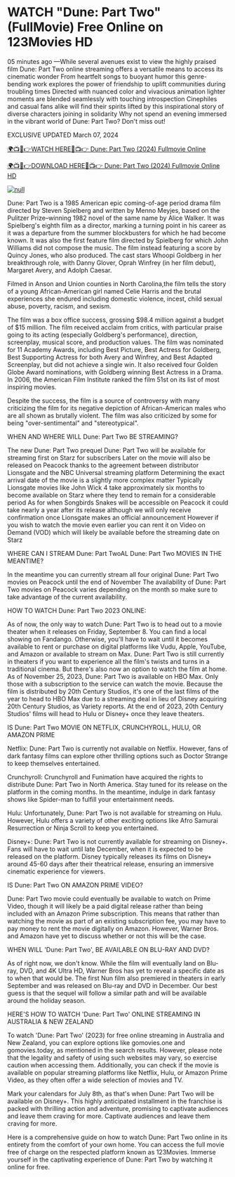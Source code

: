 <h1>WATCH "Dune: Part Two" (FullMovie) Free Online on 123Movies HD</h1>

05 minutes ago —While several avenues exist to view the highly praised film Dune: Part Two online streaming offers a versatile means to access its cinematic wonder From heartfelt songs to buoyant humor this genre-bending work explores the power of friendship to uplift communities during troubling times Directed with nuanced color and vivacious animation lighter moments are blended seamlessly with touching introspection Cinephiles and casual fans alike will find their spirits lifted by this inspirational story of diverse characters joining in solidarity Why not spend an evening immersed in the vibrant world of Dune: Part Two? Don't miss out!

EXCLUSIVE UPDATED March 07, 2024

[🌍📺📱👉WATCH HERE🔴📺👉 Dune: Part Two (2024) Fullmovie Online](https://stream.evmovies.com/en/movie/693134/dune-part-two)

[🌍📺📱👉DOWNLOAD HERE🔴📺👉 Dune: Part Two (2024) Fullmovie Online HD](https://stream.evmovies.com/en/movie/693134/dune-part-two)

<p dir="auto"><a href="https://stream.evmovies.com/en/movie/693134/dune-part-two" rel="nofollow"><img src="https://camo.githubusercontent.com/917e6ed5c302499242165dcc02bdbce85c075fd21b35918eb9c0b771855261b8/68747470733a2f2f7374617469632e7769787374617469632e636f6d2f6d656469612f6232343966395f61646163386637306662336634356238383639313639366337376465313866337e6d76322e676966" alt="null"></a></p>

Dune: Part Two is a 1985 American epic coming-of-age period drama film directed by Steven Spielberg and written by Menno Meyjes, based on the Pulitzer Prize–winning 1982 novel of the same name by Alice Walker. It was Spielberg's eighth film as a director, marking a turning point in his career as it was a departure from the summer blockbusters for which he had become known. It was also the first feature film directed by Spielberg for which John Williams did not compose the music. The film instead featuring a score by Quincy Jones, who also produced. The cast stars Whoopi Goldberg in her breakthrough role, with Danny Glover, Oprah Winfrey (in her film debut), Margaret Avery, and Adolph Caesar.

Filmed in Anson and Union counties in North Carolina,the film tells the story of a young African-American girl named Celie Harris and the brutal experiences she endured including domestic violence, incest, child sexual abuse, poverty, racism, and sexism.

The film was a box office success, grossing $98.4 million against a budget of $15 million. The film received acclaim from critics, with particular praise going to its acting (especially Goldberg's performance), direction, screenplay, musical score, and production values. The film was nominated for 11 Academy Awards, including Best Picture, Best Actress for Goldberg, Best Supporting Actress for both Avery and Winfrey, and Best Adapted Screenplay, but did not achieve a single win. It also received four Golden Globe Award nominations, with Goldberg winning Best Actress in a Drama. In 2006, the American Film Institute ranked the film 51st on its list of most inspiring movies.

Despite the success, the film is a source of controversy with many criticizing the film for its negative depiction of African-American males who are all shown as brutally violent. The film was also criticized by some for being "over-sentimental" and "stereotypical".

WHEN AND WHERE WILL Dune: Part Two BE STREAMING?

The new Dune: Part Two prequel Dune: Part Two will be available for streaming first on Starz for subscribers Later on the movie will also be released on Peacock thanks to the agreement between distributor Lionsgate and the NBC Universal streaming platform Determining the exact arrival date of the movie is a slightly more complex matter Typically Lionsgate movies like John Wick 4 take approximately six months to become available on Starz where they tend to remain for a considerable period As for when Songbirds Snakes will be accessible on Peacock it could take nearly a year after its release although we will only receive confirmation once Lionsgate makes an official announcement However if you wish to watch the movie even earlier you can rent it on Video on Demand (VOD) which will likely be available before the streaming date on Starz

WHERE CAN I STREAM Dune: Part TwoAL Dune: Part Two MOVIES IN THE MEANTIME?

In the meantime you can currently stream all four original Dune: Part Two movies on Peacock until the end of November The availability of Dune: Part Two movies on Peacock varies depending on the month so make sure to take advantage of the current availability.

HOW TO WATCH Dune: Part Two 2023 ONLINE:

As of now, the only way to watch Dune: Part Two is to head out to a movie theater when it releases on Friday, September 8. You can find a local showing on Fandango. Otherwise, you'll have to wait until it becomes available to rent or purchase on digital platforms like Vudu, Apple, YouTube, and Amazon or available to stream on Max. Dune: Part Two is still currently in theaters if you want to experience all the film's twists and turns in a traditional cinema. But there's also now an option to watch the film at home. As of November 25, 2023, Dune: Part Two is available on HBO Max. Only those with a subscription to the service can watch the movie. Because the film is distributed by 20th Century Studios, it's one of the last films of the year to head to HBO Max due to a streaming deal in lieu of Disney acquiring 20th Century Studios, as Variety reports. At the end of 2023, 20th Century Studios' films will head to Hulu or Disney+ once they leave theaters.

IS Dune: Part Two MOVIE ON NETFLIX, CRUNCHYROLL, HULU, OR AMAZON PRIME

Netflix: Dune: Part Two is currently not available on Netflix. However, fans of dark fantasy films can explore other thrilling options such as Doctor Strange to keep themselves entertained.

Crunchyroll: Crunchyroll and Funimation have acquired the rights to distribute Dune: Part Two in North America. Stay tuned for its release on the platform in the coming months. In the meantime, indulge in dark fantasy shows like Spider-man to fulfill your entertainment needs.

Hulu: Unfortunately, Dune: Part Two is not available for streaming on Hulu. However, Hulu offers a variety of other exciting options like Afro Samurai Resurrection or Ninja Scroll to keep you entertained.

Disney+: Dune: Part Two is not currently available for streaming on Disney+. Fans will have to wait until late December, when it is expected to be released on the platform. Disney typically releases its films on Disney+ around 45-60 days after their theatrical release, ensuring an immersive cinematic experience for viewers.

IS Dune: Part Two ON AMAZON PRIME VIDEO?

Dune: Part Two movie could eventually be available to watch on Prime Video, though it will likely be a paid digital release rather than being included with an Amazon Prime subscription. This means that rather than watching the movie as part of an existing subscription fee, you may have to pay money to rent the movie digitally on Amazon. However, Warner Bros. and Amazon have yet to discuss whether or not this will be the case.

WHEN WILL 'Dune: Part Two', BE AVAILABLE ON BLU-RAY AND DVD?

As of right now, we don't know. While the film will eventually land on Blu-ray, DVD, and 4K Ultra HD, Warner Bros has yet to reveal a specific date as to when that would be. The first Nun film also premiered in theaters in early September and was released on Blu-ray and DVD in December. Our best guess is that the sequel will follow a similar path and will be available around the holiday season.

HERE'S HOW TO WATCH 'Dune: Part Two' ONLINE STREAMING IN AUSTRALIA & NEW ZEALAND

To watch 'Dune: Part Two' (2023) for free online streaming in Australia and New Zealand, you can explore options like gomovies.one and gomovies.today, as mentioned in the search results. However, please note that the legality and safety of using such websites may vary, so exercise caution when accessing them. Additionally, you can check if the movie is available on popular streaming platforms like Netflix, Hulu, or Amazon Prime Video, as they often offer a wide selection of movies and TV.

Mark your calendars for July 8th, as that's when Dune: Part Two will be available on Disney+. This highly anticipated installment in the franchise is packed with thrilling action and adventure, promising to captivate audiences and leave them craving for more. Captivate audiences and leave them craving for more.

Here is a comprehensive guide on how to watch Dune: Part Two online in its entirety from the comfort of your own home. You can access the full movie free of charge on the respected platform known as 123Movies. Immerse yourself in the captivating experience of Dune: Part Two by watching it online for free.
